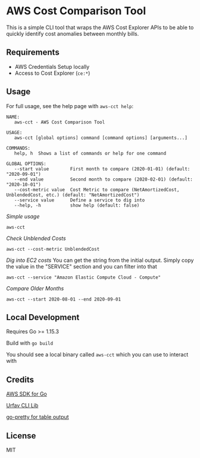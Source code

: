 # AWS Cost Comparison Tool

This is a simple CLI tool that wraps the AWS Cost Explorer APIs to be able to quickly identify cost anomalies between monthly bills.

## Requirements

* AWS Credentials Setup locally
* Access to Cost Explorer (`ce:*`)

## Usage

For full usage, see the help page with `aws-cct help`:

```
NAME:
   aws-cct - AWS Cost Comparison Tool

USAGE:
   aws-cct [global options] command [command options] [arguments...]

COMMANDS:
   help, h  Shows a list of commands or help for one command

GLOBAL OPTIONS:
   --start value        First month to compare (2020-01-01) (default: "2020-09-01")
   --end value          Second month to compare (2020-02-01) (default: "2020-10-01")
   --cost-metric value  Cost Metric to compare (NetAmortizedCost, UnblendedCost, etc.) (default: "NetAmortizedCost")
   --service value      Define a service to dig into
   --help, -h           show help (default: false)
```

*Simple usage*
```
aws-cct
```

*Check Unblended Costs*
```
aws-cct --cost-metric UnblendedCost
```

*Dig into EC2 costs*
You can get the string from the initial output. Simply copy the value in the "SERVICE" section and you can filter into that
```
aws-cct --service "Amazon Elastic Compute Cloud - Compute"
```

*Compare Older Months*
```
aws-cct --start 2020-08-01 --end 2020-09-01
```

## Local Development

Requires Go >= 1.15.3

Build with `go build`

You should see a local binary called `aws-cct` which you can use to interact with

## Credits

[AWS SDK for Go](https://docs.aws.amazon.com/sdk-for-go/api/service/costexplorer/)

[Urfav CLI Lib](https://github.com/urfave/cli/)

[go-pretty for table output](https://github.com/jedib0t/go-pretty)

## License

MIT
